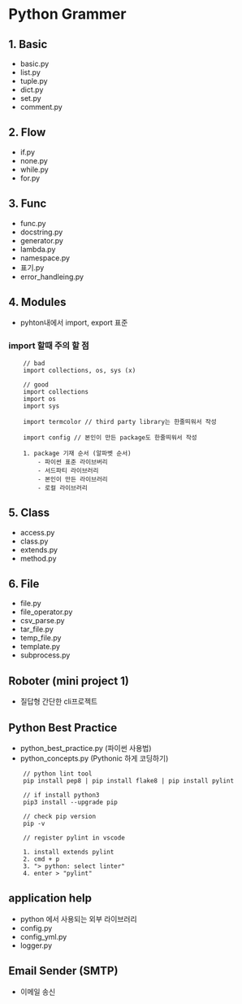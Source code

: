 # Python Grammer

## 1. Basic

- basic.py
- list.py
- tuple.py
- dict.py
- set.py
- comment.py

## 2. Flow

- if.py
- none.py
- while.py
- for.py

## 3. Func

- func.py
- docstring.py
- generator.py
- lambda.py
- namespace.py
- 표기.py
- error_handleing.py

## 4. Modules

- pyhton내에서 import, export 표준

### import 할때 주의 할 점

```
    // bad
    import collections, os, sys (x)

    // good
    import collections
    import os
    import sys

    import termcolor // third party library는 한줄띄워서 작성

    import config // 본인이 만든 package도 한줄띄워서 작성

    1. package 기재 순서 (알파벳 순서)
        - 파이썬 표준 라이브버리
        - 서드파티 라이브러리
        - 본인이 만든 라이브러리
        - 로컬 라이브러리
```

## 5. Class

- access.py
- class.py
- extends.py
- method.py

## 6. File

- file.py
- file_operator.py
- csv_parse.py
- tar_file.py
- temp_file.py
- template.py
- subprocess.py

## Roboter (mini project 1)

- 질답형 간단한 cli프로젝트

## Python Best Practice

- python_best_practice.py (파이썬 사용법)
- python_concepts.py (Pythonic 하게 코딩하기)

```
    // python lint tool
    pip install pep8 | pip install flake8 | pip install pylint

    // if install python3
    pip3 install --upgrade pip

    // check pip version
    pip -v

    // register pylint in vscode

    1. install extends pylint
    2. cmd + p
    3. "> python: select linter"
    4. enter > "pylint"
```

## application help

- python 에서 사용되는 외부 라이브러리
- config.py
- config_yml.py
- logger.py

## Email Sender (SMTP)

- 이메일 송신
